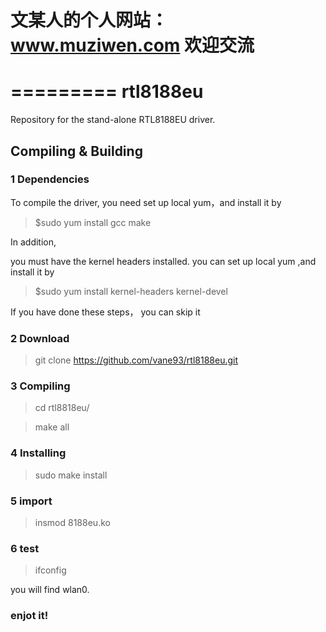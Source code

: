 # 文某人的个人网站：www.muziwen.com 欢迎交流
=========
rtl8188eu
=========

Repository for the stand-alone RTL8188EU driver.

Compiling & Building
---------
### 1 Dependencies
To compile the driver, you need set up local yum，and install it by

> $sudo yum install gcc make 

In addition,

you must have the kernel headers installed. you can set up local yum ,and install it by 

> $sudo yum install kernel-headers kernel-devel

If you have done these steps， you can skip it

### 2 Download

> git clone https://github.com/vane93/rtl8188eu.git
### 3 Compiling

> cd rtl8818eu/

> make all

### 4 Installing

> sudo make install

### 5 import

> insmod 8188eu.ko

### 6 test
> ifconfig 

  you will find wlan0.

### enjot it!

